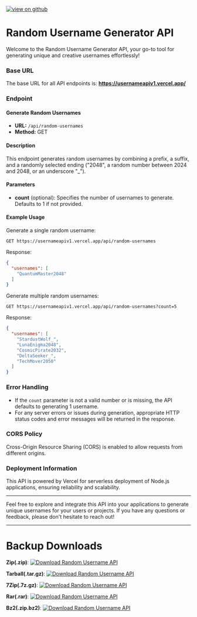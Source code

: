 [![view on github](https://lelbois.nekoweb.org/viewongithub.svg)](https://github.com/randomusernameapi/randomusernameapi.github.io/)

# Random Username Generator API

Welcome to the Random Username Generator API, your go-to tool for generating unique and creative usernames effortlessly!

### Base URL

The base URL for all API endpoints is: **https://usernameapiv1.vercel.app/**

### Endpoint

#### Generate Random Usernames

- **URL:** `/api/random-usernames`
- **Method:** GET

#### Description

This endpoint generates random usernames by combining a prefix, a suffix, and a randomly selected ending ("2048", a random number between 2024 and 2048, or an underscore "_").

#### Parameters

- **count** (optional): Specifies the number of usernames to generate. Defaults to 1 if not provided.

#### Example Usage

Generate a single random username:

```http
GET https://usernameapiv1.vercel.app/api/random-usernames
```

Response:

```json
{
  "usernames": [
    "QuantumMaster2048"
  ]
}
```

Generate multiple random usernames:

```http
GET https://usernameapiv1.vercel.app/api/random-usernames?count=5
```

Response:

```json
{
  "usernames": [
    "StardustWolf_",
    "LunaEnigma2048",
    "CosmicPirate2032",
    "DeltaSeeker_",
    "TechMover2050"
  ]
}
```

### Error Handling

- If the `count` parameter is not a valid number or is missing, the API defaults to generating 1 username.
- For any server errors or issues during generation, appropriate HTTP status codes and error messages will be returned in the response.

### CORS Policy

Cross-Origin Resource Sharing (CORS) is enabled to allow requests from different origins.

### Deployment Information

This API is powered by Vercel for serverless deployment of Node.js applications, ensuring reliability and scalability.

---

Feel free to explore and integrate this API into your applications to generate unique usernames for your users or projects. If you have any questions or feedback, please don't hesitate to reach out!

---
# Backup Downloads

**Zip(.zip)**: [![Download Random Username API](https://lelbois.nekoweb.org/download.svg)](https://github.com/randomusernameapi/randomusernameapi.github.io/raw/main/random-username-api.zip)

**Tarball(.tar.gz)**: [![Download Random Username API](https://lelbois.nekoweb.org/download.svg)](https://github.com/randomusernameapi/randomusernameapi.github.io/raw/main/archive.tar.gz)

**7Zip(.7z.gz)**: [![Download Random Username API](https://lelbois.nekoweb.org/download.svg)](https://github.com/randomusernameapi/randomusernameapi.github.io/raw/main/random-username-api.7z.gz)


**Rar(.rar)**: [![Download Random Username API](https://lelbois.nekoweb.org/download.svg)](https://github.com/randomusernameapi/randomusernameapi.github.io/raw/main/random-username-api.rar)

**Bz2(.zip.bz2)**: [![Download Random Username API](https://lelbois.nekoweb.org/download.svg)](https://github.com/randomusernameapi/randomusernameapi.github.io/raw/main/random-username-api.zip.bz2)
